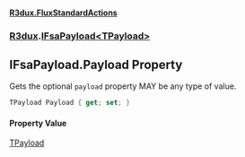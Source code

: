 #### [R3dux.FluxStandardActions](R3dux.FluxStandardActions.md 'R3dux.FluxStandardActions')
### [R3dux](R3dux.FluxStandardActions.md#R3dux 'R3dux').[IFsaPayload&lt;TPayload&gt;](IFsaPayload_TPayload_.md 'R3dux.IFsaPayload<TPayload>')

## IFsaPayload<TPayload>.Payload Property

Gets the optional `payload` property MAY be any type of value.

```csharp
TPayload Payload { get; set; }
```

#### Property Value
[TPayload](IFsaPayload_TPayload_.md#R3dux.IFsaPayload_TPayload_.TPayload 'R3dux.IFsaPayload<TPayload>.TPayload')